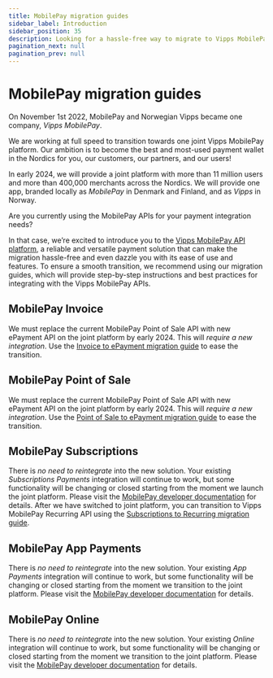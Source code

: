 ```yaml
---
title: MobilePay migration guides
sidebar_label: Introduction
sidebar_position: 35
description: Looking for a hassle-free way to migrate to Vipps MobilePay? Our comprehensive migration guide has got you covered. With easy-to-follow instructions and dedicated support, migrating should be hassle-free. Embrace the future of payments with Vipps MobilePay.
pagination_next: null
pagination_prev: null
---
```


# MobilePay migration guides

On November 1st 2022, MobilePay and Norwegian Vipps became one company, *Vipps MobilePay*.

We are working at full speed to transition towards one joint Vipps MobilePay platform.
Our ambition is to become the best and most-used payment wallet in the Nordics for you, our customers, our partners, and our users!

In early 2024, we will provide a joint platform with more than 11 million users and more than 400,000 merchants across the Nordics.
We will provide one app, branded locally as *MobilePay* in Denmark and Finland, and as *Vipps* in Norway.

Are you currently using the MobilePay APIs for your payment integration needs?

In that case, we’re excited to introduce you to the [Vipps MobilePay API platform](https://developer.vippsmobilepay.com/docs/APIs/),
a reliable and versatile payment solution that can make the migration hassle-free and even dazzle you with its ease of use and features.
To ensure a smooth transition, we recommend using our migration guides, which will provide step-by-step instructions and best practices for integrating with the Vipps MobilePay APIs.

## MobilePay Invoice

We must replace the current MobilePay Point of Sale API with new ePayment API on the joint platform by early 2024. This will *require a new integration*. Use the [Invoice to ePayment migration guide](invoice.md) to ease the transition.

## MobilePay Point of Sale

We must replace the current MobilePay Point of Sale API with new ePayment API on the joint platform by early 2024. This will *require a new integration*. Use the [Point of Sale to ePayment migration guide](pos.md) to ease the transition.

## MobilePay Subscriptions

There is *no need to reintegrate* into the new solution. Your existing *Subscriptions Payments* integration will continue to work, but some functionality will be changing or closed starting from the moment we launch the joint platform.
Please visit the [MobilePay developer documentation](https://developer.mobilepay.dk/docs/subscriptions/transition-to-one-platform) for details.
After we have switched to joint platform, you can transition to Vipps MobilePay Recurring API using the
[Subscriptions to Recurring migration guide](subscriptions.md).

## MobilePay App Payments

There is *no need to reintegrate* into the new solution. Your existing *App Payments* integration will continue to work, but some functionality will be changing or closed starting from the moment we transition to the joint platform.
Please visit the [MobilePay developer documentation](https://developer.mobilepay.dk/docs/app-payments/transition-to-one-platform) for details.

## MobilePay Online

There is *no need to reintegrate* into the new solution. Your existing *Online* integration will continue to work, but some functionality will be changing or closed starting from the moment we transition to the joint platform.
Please visit the [MobilePay developer documentation](https://developer.mobilepay.dk/docs/online/transition-to-one-platform) for details.
